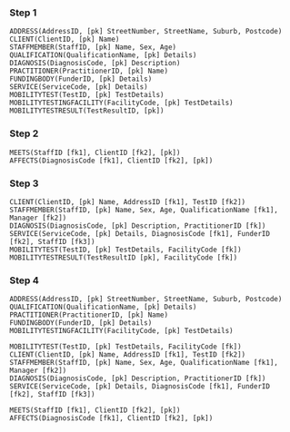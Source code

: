 

### Step 1

	ADDRESS(AddressID, [pk] StreetNumber, StreetName, Suburb, Postcode)
	CLIENT(ClientID, [pk] Name)
	STAFFMEMBER(StaffID, [pk] Name, Sex, Age)
	QUALIFICATION(QualificationName, [pk] Details)
	DIAGNOSIS(DiagnosisCode, [pk] Description)
	PRACTITIONER(PractitionerID, [pk] Name)
	FUNDINGBODY(FunderID, [pk] Details)
	SERVICE(ServiceCode, [pk] Details)
	MOBILITYTEST(TestID, [pk] TestDetails)
	MOBILITYTESTINGFACILITY(FacilityCode, [pk] TestDetails)
	MOBILITYTESTRESULT(TestResultID, [pk])


### Step 2

	MEETS(StaffID [fk1], ClientID [fk2], [pk])
	AFFECTS(DiagnosisCode [fk1], ClientID [fk2], [pk])


### Step 3

	CLIENT(ClientID, [pk] Name, AddressID [fk1], TestID [fk2])
	STAFFMEMBER(StaffID, [pk] Name, Sex, Age, QualificationName [fk1], Manager [fk2])
	DIAGNOSIS(DiagnosisCode, [pk] Description, PractitionerID [fk])
	SERVICE(ServiceCode, [pk] Details, DiagnosisCode [fk1], FunderID [fk2], StaffID [fk3])
	MOBILITYTEST(TestID, [pk] TestDetails, FacilityCode [fk])
	MOBILITYTESTRESULT(TestResultID [pk], FacilityCode [fk])


### Step 4

	ADDRESS(AddressID, [pk] StreetNumber, StreetName, Suburb, Postcode)
	QUALIFICATION(QualificationName, [pk] Details)
	PRACTITIONER(PractitionerID, [pk] Name)
	FUNDINGBODY(FunderID, [pk] Details)
	MOBILITYTESTINGFACILITY(FacilityCode, [pk] TestDetails)

	MOBILITYTEST(TestID, [pk] TestDetails, FacilityCode [fk])
	CLIENT(ClientID, [pk] Name, AddressID [fk1], TestID [fk2])
	STAFFMEMBER(StaffID, [pk] Name, Sex, Age, QualificationName [fk1], Manager [fk2])
	DIAGNOSIS(DiagnosisCode, [pk] Description, PractitionerID [fk])
	SERVICE(ServiceCode, [pk] Details, DiagnosisCode [fk1], FunderID [fk2], StaffID [fk3])

	MEETS(StaffID [fk1], ClientID [fk2], [pk])
	AFFECTS(DiagnosisCode [fk1], ClientID [fk2], [pk])

